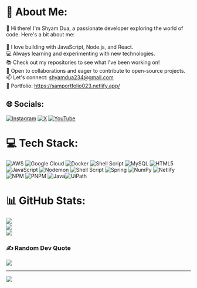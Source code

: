 # 💫 About Me:
👋 Hi there! I'm Shyam Dua, a passionate developer exploring the world of code. Here's a bit about me:<br><br>🚀 I love building with JavaScript, Node.js, and React.<br>💻 Always learning and experimenting with new technologies.<br>📚 Check out my repositories to see what I've been working on!<br>🌱 Open to collaborations and eager to contribute to open-source projects.<br>📫 Let's connect: shyamdua234@gmail.com<br>🔗 Portfolio: https://samportfolio023.netlify.app/


## 🌐 Socials:
[![Instagram](https://img.shields.io/badge/Instagram-%23E4405F.svg?logo=Instagram&logoColor=white)](https://instagram.com/https://www.instagram.com/shyamm_7728/) [![X](https://img.shields.io/badge/X-black.svg?logo=X&logoColor=white)](https://x.com/https://twitter.com/SAM76751) [![YouTube](https://img.shields.io/badge/YouTube-%23FF0000.svg?logo=YouTube&logoColor=white)](https://youtube.com/@https://www.youtube.com/channel/UCYgX9oRhA1TFxPnM5Bax5XQ) 

# 💻 Tech Stack:
![AWS](https://img.shields.io/badge/AWS-%23FF9900.svg?style=for-the-badge&logo=amazon-aws&logoColor=white) ![Google Cloud](https://img.shields.io/badge/GoogleCloud-%234285F4.svg?style=for-the-badge&logo=google-cloud&logoColor=white) ![Docker](https://img.shields.io/badge/docker-%230db7ed.svg?style=for-the-badge&logo=docker&logoColor=white) ![Shell Script](https://img.shields.io/badge/shell_script-%23121011.svg?style=for-the-badge&logo=gnu-bash&logoColor=white) ![MySQL](https://img.shields.io/badge/mysql-%2300000f.svg?style=for-the-badge&logo=mysql&logoColor=white) ![HTML5](https://img.shields.io/badge/html5-%23E34F26.svg?style=for-the-badge&logo=html5&logoColor=white) ![JavaScript](https://img.shields.io/badge/javascript-%23323330.svg?style=for-the-badge&logo=javascript&logoColor=%23F7DF1E) ![Nodemon](https://img.shields.io/badge/NODEMON-%23323330.svg?style=for-the-badge&logo=nodemon&logoColor=%BBDEAD) ![Shell Script](https://img.shields.io/badge/shell_script-%23121011.svg?style=for-the-badge&logo=gnu-bash&logoColor=white) ![Spring](https://img.shields.io/badge/spring-%236DB33F.svg?style=for-the-badge&logo=spring&logoColor=white) ![NumPy](https://img.shields.io/badge/numpy-%23013243.svg?style=for-the-badge&logo=numpy&logoColor=white) ![Netlify](https://img.shields.io/badge/netlify-%23000000.svg?style=for-the-badge&logo=netlify&logoColor=#00C7B7) ![NPM](https://img.shields.io/badge/NPM-%23CB3837.svg?style=for-the-badge&logo=npm&logoColor=white) ![PNPM](https://img.shields.io/badge/pnpm-%234a4a4a.svg?style=for-the-badge&logo=pnpm&logoColor=f69220) ![Java](https://img.shields.io/badge/java-%23ED8B00.svg?style=for-the-badge&logo=openjdk&logoColor=white)![UiPath](https://img.shields.io/badge/UiPath-%23F36C3D.svg?style=for-the-badge&logo=UiPath&logoColor=white)
# 📊 GitHub Stats:
![](https://github-readme-stats.vercel.app/api?username=Samz0001&theme=dark&hide_border=false&include_all_commits=false&count_private=false)<br/>
![](https://github-readme-streak-stats.herokuapp.com/?user=Samz0001&theme=dark&hide_border=false)<br/>
![](https://github-readme-stats.vercel.app/api/top-langs/?username=Samz0001&theme=dark&hide_border=false&include_all_commits=false&count_private=false&layout=compact)

### ✍️ Random Dev Quote
![](https://quotes-github-readme.vercel.app/api?type=horizontal&theme=radical)

---
[![](https://visitcount.itsvg.in/api?id=Samz0001&icon=0&color=0)](https://visitcount.itsvg.in)

<!-- Proudly created with GPRM ( https://gprm.itsvg.in ) -->
